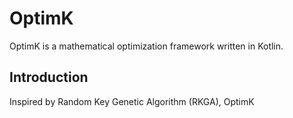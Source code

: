# OptimK

OptimK is a mathematical optimization framework written in Kotlin.

## Introduction

Inspired by Random Key Genetic Algorithm (RKGA), OptimK 